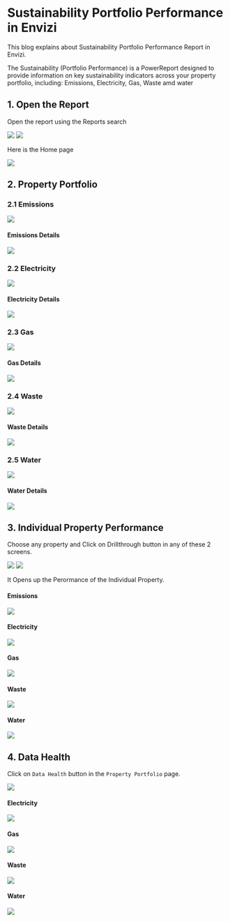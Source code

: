 # Sustainability Portfolio Performance in Envizi

This blog explains about Sustainability Portfolio Performance Report in Envizi. 

The Sustainability (Portfolio Performance) is a PowerReport designed to provide information on key sustainability indicators across your property portfolio, including: Emissions, Electricity, Gas, Waste amd water

## 1. Open the Report

Open the report using the Reports search

<img src="images/image-11.png">

<img src="images/image-12.png">

Here is the Home page

<img src="images/image-13.png">

## 2. Property Portfolio

### 2.1 Emissions

<img src="images/image-14.png">

#### Emissions Details

<img src="images/image-15.png">

### 2.2 Electricity

<img src="images/image-16.png">

#### Electricity Details

<img src="images/image-17.png">

### 2.3 Gas

<img src="images/image-18.png">

#### Gas Details

<img src="images/image-19.png">

### 2.4 Waste

<img src="images/image-20.png">

#### Waste Details

<img src="images/image-21.png">

### 2.5 Water

<img src="images/image-22.png">

#### Water Details

<img src="images/image-23.png">

## 3. Individual Property Performance

Choose any property and Click on Drillthrough button in any of these 2 screens.

<img src="images/image-24.png">

<img src="images/image-25.png">

It Opens up the Perormance of the Individual Property.

#### Emissions

<img src="images/image-26.png">

#### Electricity

<img src="images/image-27.png">

#### Gas

<img src="images/image-28.png">

#### Waste

<img src="images/image-29.png">

#### Water

<img src="images/image-30.png">

## 4. Data Health

Click on `Data Health` button in the `Property Portfolio` page.

<img src="images/image-31.png">

#### Electricity

<img src="images/image-32.png">

#### Gas

<img src="images/image-33.png">

#### Waste

<img src="images/image-34.png">

#### Water

<img src="images/image-35.png">